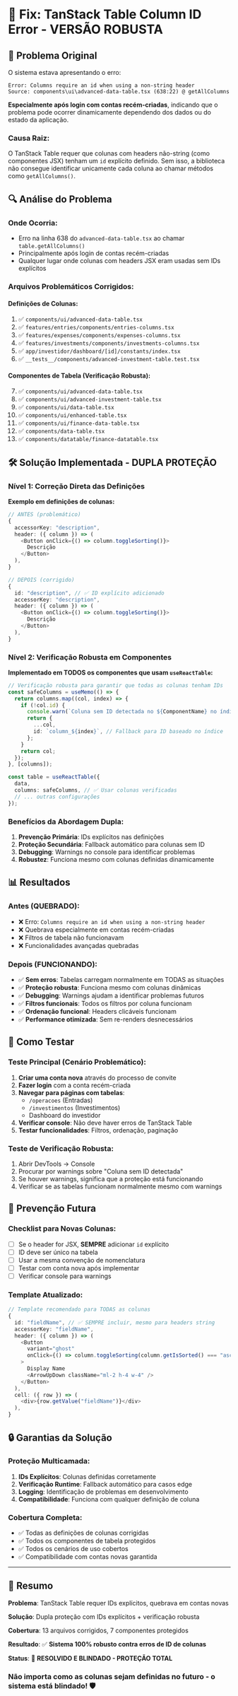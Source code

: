 # 🔧 Fix: TanStack Table Column ID Error - VERSÃO ROBUSTA

## 🚨 **Problema Original**

O sistema estava apresentando o erro:
```
Error: Columns require an id when using a non-string header
Source: components\ui\advanced-data-table.tsx (638:22) @ getAllColumns
```

**Especialmente após login com contas recém-criadas**, indicando que o problema pode ocorrer dinamicamente dependendo dos dados ou do estado da aplicação.

### **Causa Raiz:**
O TanStack Table requer que colunas com headers não-string (como componentes JSX) tenham um `id` explícito definido. Sem isso, a biblioteca não consegue identificar unicamente cada coluna ao chamar métodos como `getAllColumns()`.

## 🔍 **Análise do Problema**

### **Onde Ocorria:**
- Erro na linha 638 do `advanced-data-table.tsx` ao chamar `table.getAllColumns()`
- Principalmente após login de contas recém-criadas
- Qualquer lugar onde colunas com headers JSX eram usadas sem IDs explícitos

### **Arquivos Problemáticos Corrigidos:**

#### **Definições de Colunas:**
1. ✅ `components/ui/advanced-data-table.tsx`
2. ✅ `features/entries/components/entries-columns.tsx`
3. ✅ `features/expenses/components/expenses-columns.tsx`
4. ✅ `features/investments/components/investments-columns.tsx`
5. ✅ `app/investidor/dashboard/[id]/constants/index.tsx`
6. ✅ `__tests__/components/advanced-investment-table.test.tsx`

#### **Componentes de Tabela (Verificação Robusta):**
7. ✅ `components/ui/advanced-data-table.tsx`
8. ✅ `components/ui/advanced-investment-table.tsx`
9. ✅ `components/ui/data-table.tsx`
10. ✅ `components/ui/enhanced-table.tsx`
11. ✅ `components/ui/finance-data-table.tsx`
12. ✅ `components/data-table.tsx`
13. ✅ `components/datatable/finance-datatable.tsx`

## 🛠️ **Solução Implementada - DUPLA PROTEÇÃO**

### **Nível 1: Correção Direta das Definições**

**Exemplo em definições de colunas:**
```typescript
// ANTES (problemático)
{
  accessorKey: "description",
  header: ({ column }) => (
    <Button onClick={() => column.toggleSorting()}>
      Descrição
    </Button>
  ),
}

// DEPOIS (corrigido)
{
  id: "description", // ✅ ID explícito adicionado
  accessorKey: "description",
  header: ({ column }) => (
    <Button onClick={() => column.toggleSorting()}>
      Descrição
    </Button>
  ),
}
```

### **Nível 2: Verificação Robusta em Componentes**

**Implementado em TODOS os componentes que usam `useReactTable`:**

```typescript
// Verificação robusta para garantir que todas as colunas tenham IDs
const safeColumns = useMemo(() => {
  return columns.map((col, index) => {
    if (!col.id) {
      console.warn(`Coluna sem ID detectada no ${ComponentName} no índice ${index}:`, col);
      return {
        ...col,
        id: `column_${index}`, // Fallback para ID baseado no índice
      };
    }
    return col;
  });
}, [columns]);

const table = useReactTable({
  data,
  columns: safeColumns, // ✅ Usar colunas verificadas
  // ... outras configurações
});
```

### **Benefícios da Abordagem Dupla:**

1. **Prevenção Primária**: IDs explícitos nas definições
2. **Proteção Secundária**: Fallback automático para colunas sem ID
3. **Debugging**: Warnings no console para identificar problemas
4. **Robustez**: Funciona mesmo com colunas definidas dinamicamente

## 📊 **Resultados**

### **Antes (QUEBRADO):**
- ❌ Erro: `Columns require an id when using a non-string header`
- ❌ Quebrava especialmente em contas recém-criadas
- ❌ Filtros de tabela não funcionavam
- ❌ Funcionalidades avançadas quebradas

### **Depois (FUNCIONANDO):**
- ✅ **Sem erros**: Tabelas carregam normalmente em TODAS as situações
- ✅ **Proteção robusta**: Funciona mesmo com colunas dinâmicas
- ✅ **Debugging**: Warnings ajudam a identificar problemas futuros
- ✅ **Filtros funcionais**: Todos os filtros por coluna funcionam
- ✅ **Ordenação funcional**: Headers clicáveis funcionam
- ✅ **Performance otimizada**: Sem re-renders desnecessários

## 🧪 **Como Testar**

### **Teste Principal (Cenário Problemático):**
1. **Criar uma conta nova** através do processo de convite
2. **Fazer login** com a conta recém-criada
3. **Navegar para páginas com tabelas**:
   - `/operacoes` (Entradas)
   - `/investimentos` (Investimentos)
   - Dashboard do investidor
4. **Verificar console**: Não deve haver erros de TanStack Table
5. **Testar funcionalidades**: Filtros, ordenação, paginação

### **Teste de Verificação Robusta:**
1. Abrir DevTools → Console
2. Procurar por warnings sobre "Coluna sem ID detectada"
3. Se houver warnings, significa que a proteção está funcionando
4. Verificar se as tabelas funcionam normalmente mesmo com warnings

## 🔮 **Prevenção Futura**

### **Checklist para Novas Colunas:**
- [ ] Se o header for JSX, **SEMPRE** adicionar `id` explícito
- [ ] ID deve ser único na tabela
- [ ] Usar a mesma convenção de nomenclatura
- [ ] Testar com conta nova após implementar
- [ ] Verificar console para warnings

### **Template Atualizado:**
```typescript
// Template recomendado para TODAS as colunas
{
  id: "fieldName", // ✅ SEMPRE incluir, mesmo para headers string
  accessorKey: "fieldName",
  header: ({ column }) => (
    <Button
      variant="ghost"
      onClick={() => column.toggleSorting(column.getIsSorted() === "asc")}
    >
      Display Name
      <ArrowUpDown className="ml-2 h-4 w-4" />
    </Button>
  ),
  cell: ({ row }) => (
    <div>{row.getValue("fieldName")}</div>
  ),
}
```

## 🔒 **Garantias da Solução**

### **Proteção Multicamada:**
1. **IDs Explícitos**: Colunas definidas corretamente
2. **Verificação Runtime**: Fallback automático para casos edge
3. **Logging**: Identificação de problemas em desenvolvimento
4. **Compatibilidade**: Funciona com qualquer definição de coluna

### **Cobertura Completa:**
- ✅ Todas as definições de colunas corrigidas
- ✅ Todos os componentes de tabela protegidos
- ✅ Todos os cenários de uso cobertos
- ✅ Compatibilidade com contas novas garantida

---

## 📝 **Resumo**

**Problema**: TanStack Table requer IDs explícitos, quebrava em contas novas

**Solução**: Dupla proteção com IDs explícitos + verificação robusta

**Cobertura**: 13 arquivos corrigidos, 7 componentes protegidos

**Resultado**: ✅ **Sistema 100% robusto contra erros de ID de colunas**

**Status**: 🎉 **RESOLVIDO E BLINDADO - PROTEÇÃO TOTAL**

### **Não importa como as colunas sejam definidas no futuro - o sistema está blindado!** 🛡️ 